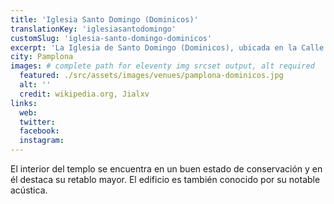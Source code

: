 ```yaml
---
title: 'Iglesia Santo Domingo (Dominicos)'
translationKey: 'iglesiasantodomingo'
customSlug: 'iglesia-santo-domingo-dominicos'
excerpt: 'La Iglesia de Santo Domingo (Dominicos), ubicada en la Calle Mercado, 3 de Pamplona, se caracteriza por un acceso particular: desde una entrada a nivel de calle se desciende por una escalera para llegar a la nave principal.'
city: Pamplona
images: # complete path for eleventy img srcset output, alt required
  featured: ./src/assets/images/venues/pamplona-dominicos.jpg
  alt: ''
  credit: wikipedia.org, Jialxv
links:
  web:
  twitter:
  facebook:
  instagram:
---
```


El interior del templo se encuentra en un buen estado de conservación y en él destaca su retablo mayor. El edificio es también conocido por su notable acústica.
